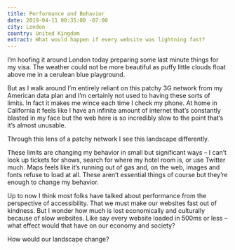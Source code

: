```yaml
---
title: Performance and Behavior
date: 2019-04-11 00:35:00 -07:00
city: London
country: United Kingdom
extract: What would happen if every website was lightning fast?
---
```


I’m hoofing it around London today preparing some last minute things for my visa. The weather could not be more beautiful as puffy little clouds float above me in a cerulean blue playground.

But as I walk around I’m entirely reliant on this patchy 3G network from my American data plan and I’m certainly not used to having these sorts of limits. In fact it makes me wince each time I check my phone. At home in California it feels like I have an infinite amount of internet that’s constantly blasted in my face but the web here is so incredibly slow to the point that’s it’s almost unusable. 

Through this lens of a patchy network I see this landscape differently.  

These limits are changing my behavior in small but significant ways – I can’t look up tickets for shows, search for where my hotel room is, or use Twitter much. Maps feels like it’s running out of gas and, on the web, images and fonts refuse to load at all. These aren’t essential things of course but they’re enough to change my behavior.

Up to now I think most folks have talked about performance from the perspective of accessibility. That we must make our websites fast out of kindness. But I wonder how much is lost economically and culturally because of slow websites. Like say every website loaded in 500ms or less – what effect would that have on our economy and society?

How would our landscape change?
